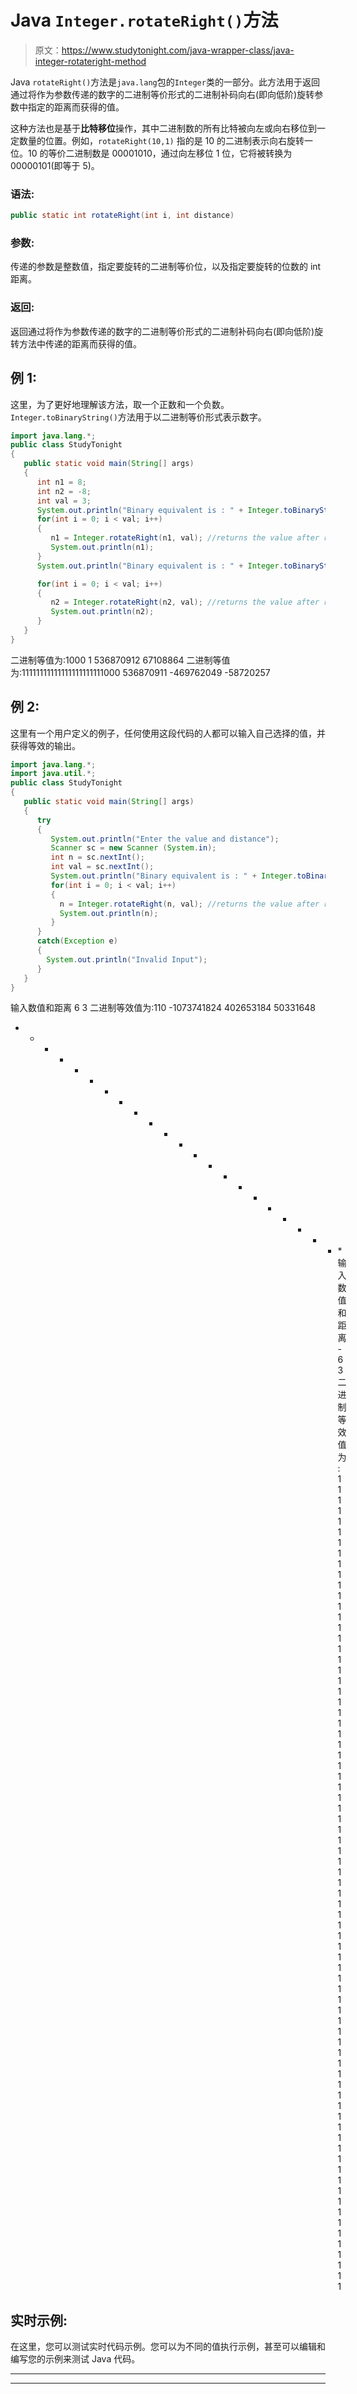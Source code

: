 # Java `Integer.rotateRight()`方法

> 原文：<https://www.studytonight.com/java-wrapper-class/java-integer-rotateright-method>

Java `rotateRight()`方法是`java.lang`包的`Integer`类的一部分。此方法用于返回通过将作为参数传递的数字的二进制等价形式的二进制补码向右(即向低阶)旋转参数中指定的距离而获得的值。

这种方法也是基于**比特移位**操作，其中二进制数的所有比特被向左或向右移位到一定数量的位置。例如，`rotateRight(10,1)` 指的是 10 的二进制表示向右旋转一位。10 的等价二进制数是 00001010，通过向左移位 1 位，它将被转换为 00000101(即等于 5)。

### 语法:

```java
public static int rotateRight(int i, int distance) 
```

### 参数:

传递的参数是整数值，指定要旋转的二进制等价位，以及指定要旋转的位数的 int 距离。

### 返回:

返回通过将作为参数传递的数字的二进制等价形式的二进制补码向右(即向低阶)旋转方法中传递的距离而获得的值。

## 例 1:

这里，为了更好地理解该方法，取一个正数和一个负数。`Integer.toBinaryString()`方法用于以二进制等价形式表示数字。

```java
import java.lang.*;
public class StudyTonight 
{
   public static void main(String[] args)
   {
      int n1 = 8;
      int n2 = -8;
      int val = 3;     
      System.out.println("Binary equivalent is : " + Integer.toBinaryString(n1));      
      for(int i = 0; i < val; i++) 
      {
         n1 = Integer.rotateRight(n1, val); //returns the value after rotation
         System.out.println(n1);
      }       
      System.out.println("Binary equivalent is : " + Integer.toBinaryString(n2));

      for(int i = 0; i < val; i++) 
      {
         n2 = Integer.rotateRight(n2, val); //returns the value after rotation
         System.out.println(n2);
      }
   }
} 
```

二进制等值为:1000
1
536870912
67108864
二进制等值为:11111111111111111111111000
536870911
-469762049
-58720257

## 例 2:

这里有一个用户定义的例子，任何使用这段代码的人都可以输入自己选择的值，并获得等效的输出。

```java
import java.lang.*;
import java.util.*;
public class StudyTonight 
{
   public static void main(String[] args)
   {
      try
      {
         System.out.println("Enter the value and distance");
         Scanner sc = new Scanner (System.in);
         int n = sc.nextInt();
         int val = sc.nextInt();        
         System.out.println("Binary equivalent is : " + Integer.toBinaryString(n));      
         for(int i = 0; i < val; i++) 
         {
           n = Integer.rotateRight(n, val); //returns the value after rotation
           System.out.println(n);
         }
      }
      catch(Exception e)
      {
        System.out.println("Invalid Input");
      }       
   }
} 
```

输入数值和距离
6 3
二进制等效值为:110
-1073741824
402653184
50331648
* * * * * * * * * * * * * * * * * * * * * * *输入数值和距离
-6 3
二进制等效值为:11111111111111111111111111111111111111111111111111111111111111111111111111111

## 实时示例:

在这里，您可以测试实时代码示例。您可以为不同的值执行示例，甚至可以编辑和编写您的示例来测试 Java 代码。

* * *

* * *